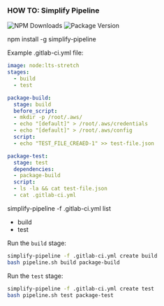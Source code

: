 ### HOW TO: Simplify Pipeline

![NPM Downloads](https://img.shields.io/npm/dw/simplify-pipeline)
![Package Version](https://img.shields.io/github/package-json/v/simplify-framework/pipeline?color=green)

npm install -g simplify-pipeline

Example .gitlab-ci.yml file:

```yaml
image: node:lts-stretch
stages:
  - build
  - test

package-build:
  stage: build
  before_script:
  - mkdir -p /root/.aws/
  - echo "[default]" > /root/.aws/credentials
  - echo "[default]" > /root/.aws/config
  script:
  - echo "TEST_FILE_CREAED-1" >> test-file.json

package-test:
  stage: test
  dependencies:
  - package-build
  script:
  - ls -la && cat test-file.json
  - cat .gitlab-ci.yml
```
simplify-pipeline -f .gitlab-ci.yml list

- build
- test

Run the `build` stage:
```bash
simplify-pipeline -f .gitlab-ci.yml create build
bash pipeline.sh build package-build
```

Run the `test` stage:
```bash
simplify-pipeline -f .gitlab-ci.yml create test
bash pipeline.sh test package-test

```
